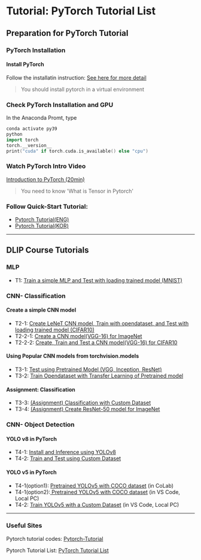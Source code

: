 # Tutorial: PyTorch Tutorial List

## Preparation for PyTorch Tutorial

### PyTorch Installation

#### Install PyTorch

Follow the installatin instruction: [See here for more detail](https://ykkim.gitbook.io/dlip/installation-guide/installation-guide-for-deep-learning#part-3.-installing-dl-framework)

> You should install pytorch in a virtual environment

### Check PyTorch Installation and GPU

In the Anaconda Promt, type

```cpp
conda activate py39
python
import torch
torch.__version__
print("cuda" if torch.cuda.is_available() else "cpu")
```

### Watch PyTorch Intro Video

[Introduction to PyTorch (20min)](https://youtu.be/IC0\_FRiX-sw)

> You need to know 'What is Tensor in Pytorch'

### **Follow Quick-Start Tutorial:**

* [Pytorch Tutorial(ENG)](https://pytorch.org/tutorials/beginner/basics/quickstart\_tutorial.html)
* [Pytorch Tutorial(KOR)](https://tutorials.pytorch.kr/beginner/basics/quickstart\_tutorial.html)

***

## DLIP Course Tutorials

### MLP

* T1: [Train a simple MLP and Test with loading trained model (MNIST)](https://github.com/ykkimhgu/DLIP-src/blob/main/Tutorial\_Pytorch/2024/Tutorial\_PyTorch\_T1\_MNIST\_MLP\_2024.ipynb)

### CNN- Classification

#### **Create a simple CNN model**

* T2-1: [Create LeNeT CNN model, Train with opendataset, and Test with loading trained model (CIFAR10)](https://github.com/ykkimhgu/DLIP-src/blob/main/Tutorial\_Pytorch/2024/Tutorial\_PyTorch\_T2\_1\_LeNet5\_CIFAR10\_CNN\_2024.ipynb)
* T2-2-1: [Create a CNN model(VGG-16) for ImageNet](https://github.com/ykkimhgu/DLIP-src/blob/main/Tutorial\_Pytorch/2024/Tutorial\_PyTorch\_T2\_2\_1\_VGG16\_CNN\_2024.ipynb)
* T2-2-2: [Create, Train and Test a CNN model(VGG-16) for CIFAR10](https://github.com/ykkimhgu/DLIP-src/blob/main/Tutorial\_Pytorch/2024/Tutorial\_PyTorch\_T2\_2\_2\_VGG16\_CIFAR10\_CNN\_2024.ipynb)

#### **Using Popular CNN models from torchvision.models**

* T3-1: [Test using Pretrained Model (VGG, Inception, ResNet)](https://github.com/ykkimhgu/DLIP-src/blob/main/Tutorial\_Pytorch/2024/Tutorial\_PyTorch\_T3\_1\_Inference\_using\_Pre\_trained\_Model\_\(classification\)\_2024.ipynb)
* T3-2: [Train Opendataset with Transfer Learning of Pretrained model](https://github.com/ykkimhgu/DLIP-src/blob/main/Tutorial\_Pytorch/2024/Tutorial\_PyTorch\_T3\_2\_Transfer\_Learning\_using\_Pre\_trained\_Models\_\(classification\)\_2024.ipynb)

#### Assignment: Classification

* T3-3: [(Assignment) Classification with Custom Dataset](https://github.com/ykkimhgu/DLIP-src/blob/main/Tutorial\_Pytorch/2024/Assignment\_PyTorch\_T3\_3\_Transfer\_Learning\_using\_Pre\_trained\_Models\_\(classification\)\_2024.ipynb)
* T3-4: [(Assignment) Create ResNet-50 model for ImageNet](https://github.com/ykkimhgu/DLIP-src/blob/main/Tutorial\_Pytorch/2024/Assignment\_PyTorch\_T3\_4\_ResNet50\_2024.ipynb)

### CNN- Object Detection

#### **YOLO v8 in PyTorch**

* T4-1: [Install and Inference using YOLOv8](tutorial-yolov8-in-pytorch.md#tutorial-yolo-v8-in-pytorch)
* T4-2: [Train and Test using Custom Dataset](tutorial-yolov8-in-pytorch.md#tutorial-yolo-v8-in-pytorch)

#### **YOLO v5 in PyTorch**

* T4-1(option1): [Pretrained YOLOv5 with COCO dataset](https://github.com/ykkimhgu/DLIP-src/blob/main/Tutorial\_Pytorch/Tutorial\_PyTorch\_T4\_1\_Inference\_using\_Pretrained\_YOLOv5\_with\_COCO\_2022.ipynb) (in CoLab)
* T4-1(option2):[ Pretrained YOLOv5 with COCO dataset](tutorial-yolov5-in-pytorch/) (in VS Code, Local PC)
* T4-2: [Train YOLOv5 with a Custom Dataset](tutorial-yolov5-in-pytorch/tutorial-yolov5-train-with-custum-data.md) (in VS Code, Local PC)

***

### Useful Sites

Pytorch tutorial codes: [Pytorch-Tutorial](https://github.com/yunjey/pytorch-tutorial)

Pytorch Tutorial List: [PyTorch Tutorial List](../../programming/pytorch/)
